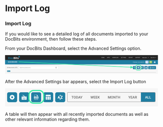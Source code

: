 # Import Log

### Import Log <a href="#j6qyycl26efh" id="j6qyycl26efh"></a>

If you would like to see a detailed log of all documents imported to your DocBits environment, then follow these steps.

From your DocBits Dashboard, select the Advanced Settings option.

![](<../../.gitbook/assets/9 (13).png>)

After the Advanced Settings bar appears, select the Import Log button

![](<../../.gitbook/assets/10 (13).png>)

A table will then appear with all recently imported documents as well as other relevant information regarding them.
